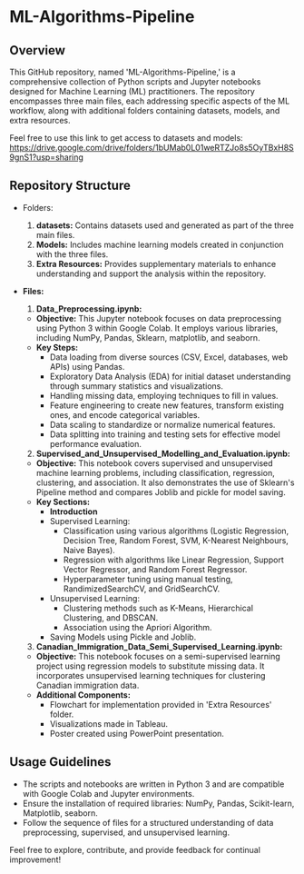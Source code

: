 # ML-Algorithms-Pipeline

## Overview
This GitHub repository, named 'ML-Algorithms-Pipeline,' is a comprehensive collection of Python scripts and Jupyter notebooks designed for Machine Learning (ML) practitioners. The repository encompasses three main files, each addressing specific aspects of the ML workflow, along with additional folders containing datasets, models, and extra resources.

Feel free to use this link to get access to datasets and models: https://drive.google.com/drive/folders/1bUMab0L01weRTZJo8s5OyTBxH8S9gnS1?usp=sharing

## Repository Structure
* Folders:

  1. **datasets:** Contains datasets used and generated as part of the three main files.
  2. **Models:** Includes machine learning models created in conjunction with the three files.
  3. **Extra Resources:** Provides supplementary materials to enhance understanding and support the analysis within the repository.

* **Files:**

  1. **Data_Preprocessing.ipynb:**
  
    * **Objective:** This Jupyter notebook focuses on data preprocessing using Python 3 within Google Colab. It employs various libraries, including NumPy, Pandas, Sklearn, matplotlib, and seaborn.
    * **Key Steps:**
      * Data loading from diverse sources (CSV, Excel, databases, web APIs) using Pandas.
      * Exploratory Data Analysis (EDA) for initial dataset understanding through summary statistics and visualizations.
      * Handling missing data, employing techniques to fill in values.
      * Feature engineering to create new features, transform existing ones, and encode categorical variables.
      * Data scaling to standardize or normalize numerical features.
      * Data splitting into training and testing sets for effective model performance evaluation.
     

  2. **Supervised_and_Unsupervised_Modelling_and_Evaluation.ipynb:**
  
    * **Objective:** This notebook covers supervised and unsupervised machine learning problems, including classification, regression, clustering, and association. It also demonstrates the use of Sklearn's Pipeline method and compares Joblib and pickle for model saving.
    * **Key Sections:**
      * **Introduction**
      * Supervised Learning:
        * Classification using various algorithms (Logistic Regression, Decision Tree, Random Forest, SVM, K-Nearest Neighbours, Naive Bayes).
        * Regression with algorithms like Linear Regression, Support Vector Regressor, and Random Forest Regressor.
        * Hyperparameter tuning using manual testing, RandimizedSearchCV, and GridSearchCV.
      * Unsupervised Learning:
        * Clustering methods such as K-Means, Hierarchical Clustering, and DBSCAN.
        * Association using the Apriori Algorithm.
      * Saving Models using Pickle and Joblib.
     
    
  3. **Canadian_Immigration_Data_Semi_Supervised_Learning.ipynb:**
  
    * **Objective:** This notebook focuses on a semi-supervised learning project using regression models to substitute missing data. It incorporates unsupervised learning techniques for clustering Canadian immigration data.
    * **Additional Components:**
      * Flowchart for implementation provided in 'Extra Resources' folder.
      * Visualizations made in Tableau.
      * Poster created using PowerPoint presentation.
## Usage Guidelines
  * The scripts and notebooks are written in Python 3 and are compatible with Google Colab and Jupyter environments.
  * Ensure the installation of required libraries: NumPy, Pandas, Scikit-learn, Matplotlib, seaborn.
  * Follow the sequence of files for a structured understanding of data preprocessing, supervised, and unsupervised learning.


Feel free to explore, contribute, and provide feedback for continual improvement!
